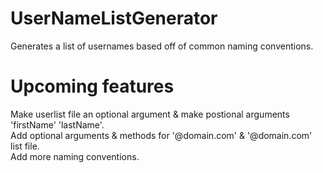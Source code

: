 # UserNameListGenerator
Generates a list of usernames based off of common naming conventions.

# Upcoming features
Make userlist file an optional argument & make postional arguments 'firstName' 'lastName'. \
Add optional arguments & methods for '@domain.com' & '@domain.com' list file. \
Add more naming conventions. 

